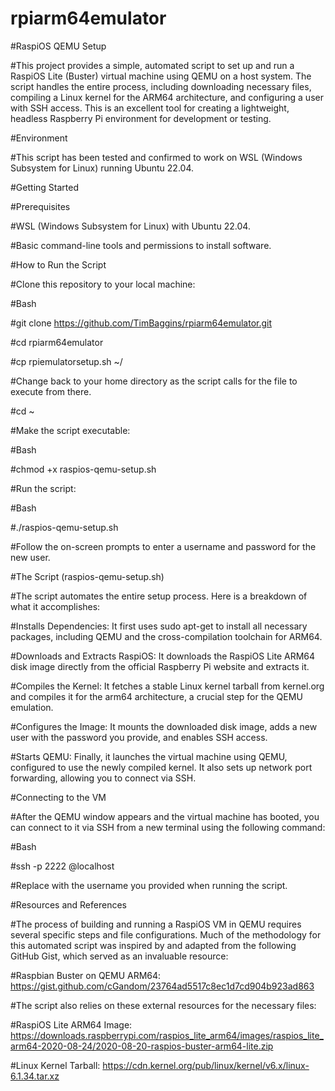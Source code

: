# rpiarm64emulator

#RaspiOS QEMU Setup

#This project provides a simple, automated script to set up and run a RaspiOS Lite (Buster) virtual machine using QEMU on a host system. The script handles the entire process, including downloading necessary files, compiling a Linux kernel for the ARM64 architecture, and configuring a user with SSH access. This is an excellent tool for creating a lightweight, headless Raspberry Pi environment for development or testing.

#Environment

#This script has been tested and confirmed to work on WSL (Windows Subsystem for Linux) running Ubuntu 22.04.

#Getting Started

#Prerequisites

#WSL (Windows Subsystem for Linux) with Ubuntu 22.04.

#Basic command-line tools and permissions to install software.

#How to Run the Script

#Clone this repository to your local machine:

#Bash

#git clone https://github.com/TimBaggins/rpiarm64emulator.git

#cd rpiarm64emulator

#cp rpiemulatorsetup.sh ~/

#Change back to your home directory as the script calls for the file to execute from there.

#cd ~

#Make the script executable:

#Bash

#chmod +x raspios-qemu-setup.sh

#Run the script:

#Bash

#./raspios-qemu-setup.sh

#Follow the on-screen prompts to enter a username and password for the new user.

#The Script (raspios-qemu-setup.sh)

#The script automates the entire setup process. Here is a breakdown of what it accomplishes:

#Installs Dependencies: It first uses sudo apt-get to install all necessary packages, including QEMU and the cross-compilation toolchain for ARM64.

#Downloads and Extracts RaspiOS: It downloads the RaspiOS Lite ARM64 disk image directly from the official Raspberry Pi website and extracts it.

#Compiles the Kernel: It fetches a stable Linux kernel tarball from kernel.org and compiles it for the arm64 architecture, a crucial step for the QEMU emulation.

#Configures the Image: It mounts the downloaded disk image, adds a new user with the password you provide, and enables SSH access.

#Starts QEMU: Finally, it launches the virtual machine using QEMU, configured to use the newly compiled kernel. It also sets up network port forwarding, allowing you to connect via SSH.

#Connecting to the VM

#After the QEMU window appears and the virtual machine has booted, you can connect to it via SSH from a new terminal using the following command:

#Bash

#ssh -p 2222 <username>@localhost

#Replace <username> with the username you provided when running the script.

#Resources and References

#The process of building and running a RaspiOS VM in QEMU requires several specific steps and file configurations. Much of the methodology for this automated script was inspired by and adapted from the following GitHub Gist, which served as an invaluable resource:

#Raspbian Buster on QEMU ARM64: https://gist.github.com/cGandom/23764ad5517c8ec1d7cd904b923ad863

#The script also relies on these external resources for the necessary files:

#RaspiOS Lite ARM64 Image: https://downloads.raspberrypi.com/raspios_lite_arm64/images/raspios_lite_arm64-2020-08-24/2020-08-20-raspios-buster-arm64-lite.zip

#Linux Kernel Tarball: https://cdn.kernel.org/pub/linux/kernel/v6.x/linux-6.1.34.tar.xz
